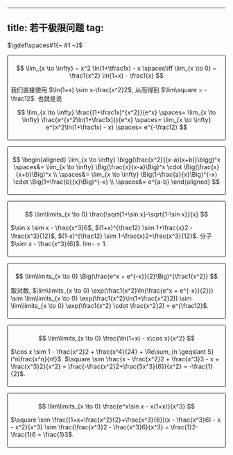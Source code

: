 
---
title: 若干极限问题
tag: [](/math/index.md)
---

<style>
.frame {
    border: 1px solid;
    border-radius: 0.2em;
    padding: 0.5em;
    margin: 0;
    margin-bottom: 1em;
}
.frame>a {
    padding: 0;
}
</style>

<script>
document.addEventListener('DOMContentLoaded', function() {
    const blocks = document.querySelectorAll('.frame');
    
    blocks.forEach((block, index) => {
        const counter = document.createElement('a');
        const counterNumber = (index + 1).toString().padStart(4, '0');
        
        counter.textContent = counterNumber;
        counter.href = `#block-${counterNumber}`;
        
        counter.style.display = 'block';
        counter.style.textAlign = 'right';
        counter.style.padding = '2px 6px';
        counter.style.fontFamily = 'monospace';
        counter.style.fontSize = '12px';
        counter.style.textDecoration = 'none';
        
        block.insertAdjacentElement('beforebegin', counter);
        
        block.id = `block-${counterNumber}`;
    });
});
</script>

$\gdef\spaces#1{~ #1 ~}$

<div class="frame">

$$
\lim_{x \to \infty} ~ x^2 \ln(1+\tfrac1x) - x
\spaces\iff 
\lim_{x \to 0} ~ \frac1{x^2} \ln(1+x) - \frac1{x}
$$

我们直接使用 $\ln(1+x) \sim x-\frac{x^2}2$, 从而得到 $\lim\square = -\frac12$. 也就是说

$$
\lim_{x \to \infty} \frac{(1+\frac1x)^{x^2}}{e^x} 
\spaces= \lim_{x \to \infty} \frac{e^{x^2\ln(1+\frac1x)}}{e^x}
\spaces= \lim_{x \to \infty} e^{x^2\ln(1+\frac1x) - x}
\spaces= e^{-\frac12}
$$

</div>


<div class="frame">

$$
\begin{aligned}
\lim_{x \to \infty} \bigg(\frac{x^2}{(x-a)(x+b)}\bigg)^x
\spaces&= \lim_{x \to \infty} \Big(\frac{x}{x-a}\Big)^x \cdot \Big(\frac{x}{x+b}\Big)^x \\
\spaces&= \lim_{x \to \infty} \Big(1-\frac{a}{x}\Big)^{-x} \cdot \Big(1+\frac{b}{x}\Big)^{-x} \\
\spaces&= e^{a-b}
\end{aligned}
$$

</div>

<div class="frame">

$$
\lim\limits_{x \to 0} \frac{\sqrt{1+\sin x}-\sqrt{1-\sin x}}{x}
$$

$\sin x \sim x - \frac{x^3}6$, $(1+x)^{\frac12} \sim 1+\frac{x}2 - \frac{x^3}{12}$, $(1-x)^{\frac12} \sim 1-\frac{x}2+\frac{x^3}{12}$. 分子 $\sim x - \frac{x^3}{6}$. $\lim \square = 1$. 

</div>

<div class="frame">

$$
\lim\limits_{x \to 0} \Big(\frac{e^x + e^{-x}}{2}\Big)^{\frac1{x^2}}
$$

取对数, $\lim\limits_{x \to 0} \exp(\frac1{x^2}\ln(\frac{e^x + e^{-x}}{2})) \sim \lim\limits_{x \to 0} \exp(\frac1{x^2}\ln(1+\frac{x^2}2)) \sim \lim\limits_{x \to 0} \exp(\frac1{x^2} \cdot \frac{x^2}2) = e^{\frac12}$. 

</div>

<div class="frame">

$$ \lim\limits_{x \to 0} \frac{\ln(1+x) - x\cos x}{x^2} $$

$\cos x \sim 1 - \frac{x^2}2 + \frac{x^4}{24} + \Re\sum_{n \geqslant 5} i^n\frac{x^n}{n!}$. $\square \sim \frac{x - \frac{x^2}2 + \frac{x^3}3 - x + \frac{x^3}2}{x^2} = \frac{-\frac{x^2}2+\frac{5x^3}{6}}{x^2} = -\frac{1}{2}$.

</div>

<div class="frame">

$$ \lim\limits_{x \to 0} \frac{e^x\sin x - x(1+x)}{x^3} $$


$\square \sim \frac{(1+x+\frac{x^2}{2}+\frac{x^3}{6})(x - \frac{x^3}6) - x - x^2}{x^3} \sim \frac{\frac{x^3}2 - \frac{x^3}6}{x^3} = \frac{1}2-\frac{1}6 = \frac{1}3$. 

</div>